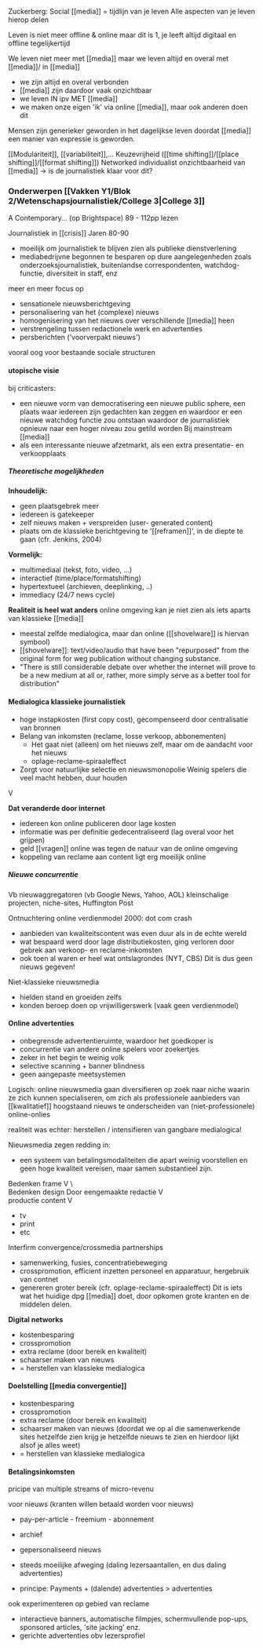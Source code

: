 
Zuckerberg: Social [[media]] = tijdlijn van je leven
Alle aspecten van je leven hierop delen

Leven is niet meer offline & online
maar dit is 1, je leeft altijd digitaal en offline tegelijkertijd

We leven niet meer met [[media]] maar we leven altijd en overal met [[media]]/ in [[media]]
- we zijn altijd en overal verbonden
- [[media]] zijn daardoor vaak onzichtbaar
- we leven IN ipv MET [[media]]
- we maken onze eigen 'ik' via online [[media]], maar ook anderen doen dit

Mensen zijn generieker geworden in het dagelijkse leven doordat [[media]] een manier van expressie is geworden.


[[Modulariteit]], [[variabiliteit]],...
Keuzevrijheid ([[time shifting]]/[[place shifting]]/[[format shifting]])
Networked individualist
onzichtbaarheid van [[media]]
-> is de journalistiek klaar voor dit?

### Onderwerpen [[Vakken Y1/Blok 2/Wetenschapsjournalistiek/College 3|College 3]]

A Contemporary... (op Brightspace)
89 - 112pp lezen

Journalistiek in [[crisis]]
Jaren 80-90
- moeilijk om journalistiek te blijven zien als publieke dienstverlening
- mediabedrijvne begonnen te besparen op dure aangelegenheden zoals onderzoeksjournalistiek, buitenlandse correspondenten, watchdog-functie, diversiteit in staff, enz


meer en meer focus op
- sensationele nieuwsberichtgeving
- personalisering van het (complexe) nieuws 
- homogenisering van het nieuws over verschillende [[media]] heen
- verstrengeling tussen redactionele werk en advertenties
- persberichten ('voorverpakt nieuws')

vooral oog voor bestaande sociale structuren


#### utopische visie
bij criticasters:
- een nieuwe vorm van democratisering een nieuwe public sphere, een plaats waar iedereen zijn gedachten kan zeggen en waardoor er een nieuwe watchdog functie zou ontstaan waardoor de journalistiek opnieuw naar een hoger niveau zou getild worden
Bij mainstream [[media]]
- als een interessante nieuwe afzetmarkt, als een extra presentatie- en verkoopplaats


##### Theoretische mogelijkheden
**Inhoudelijk:**
- geen plaatsgebrek meer
- iedereen is gatekeeper
- zelf nieuws maken + verspreiden (user- generated content)
- plaats om de klassieke berichtgeving te '[[reframen]]', in de diepte te gaan (cfr. Jenkins, 2004)

**Vormelijk:**
- multimediaal (tekst, foto, video, ...)
- interactief (time/place/formatshifting)
- hypertextueel (archieven, deeplinking, ..)
- immediacy (24/7 news cycle)

**Realiteit is heel wat anders**
online omgeving kan je niet zien als iets aparts van klassieke [[media]]
- meestal zelfde medialogica, maar dan online ([[shovelware]] is hiervan symbool)
- [[shovelware]]: text/video/audio that have been "repurposed" from the original form for weg publication without changing substance.
- "There is still considerable debate over whether the internet will prove to be a new medium at all or, rather, more simply serve as a better tool for distribution"


#### Medialogica klassieke journalistiek
- hoge instapkosten (first copy cost), gecompenseerd door centralisatie van bronnen
- Belang van inkomsten (reclame, losse verkoop, abbonementen)
	- Het gaat niet (alleen) om het nieuws zelf, maar om de aandacht voor het nieuws
	- oplage-reclame-spiraaleffect
- Zorgt voor natuurlijke selectie en nieuwsmonopolie
Weinig spelers die veel macht hebben, duur houden

V

**Dat veranderde door internet**
- iedereen kon online publiceren door lage kosten
- informatie was per definitie gedecentraliseerd (lag overal voor het grijpen)
- geld [[vragen]] online was tegen de natuur van de online omgeving
- koppeling van reclame aan content ligt erg moeilijk online

##### Nieuwe concurrentie
Vb nieuwaggregatoren (vb Google News, Yahoo, AOL)
kleinschalige projecten, niche-sites, Huffington Post

Ontnuchtering online verdienmodel
2000: dot com crash

- aanbieden van kwaliteitscontent was even duur als in de echte wereld
- wat bespaard werd door lage distributiekosten, ging verloren door gebrek aan verkoop- en reclame-inkomsten
- ook toen al waren er heel wat ontslagrondes (NYT, CBS) Dit is dus geen nieuws gegeven!

Niet-klassieke nieuwsmedia
- hielden stand en groeiden zelfs
- konden beroep doen op vrijwilligerswerk (vaak geen verdienmodel)

#### Online advertenties
- onbegrensde advertentieruimte, waardoor het goedkoper is
- concurrentie van andere online spelers voor zoekertjes
- zeker in het begin te weinig volk
- selective scanning + banner blindness
- geen aangepaste meetsystemen

Logisch: online nieuwsmedia gaan diversifieren op zoek naar niche waarin ze zich kunnen specialiseren, om zich als professionele aanbieders van [[kwalitatief]] hoogstaand nieuws te onderscheiden van (niet-professionele) online-onlies

realiteit was echter: herstellen / intensifieren van gangbare medialogica!

Nieuwsmedia zegen redding in:
- een systeem van betalingsmodaliteiten die apart weinig voorstellen en geen hoge kwaliteit vereisen, maar samen substantieel zijn.

Bedenken frame
V                                     \                      
Bedenken design                  Door eengemaakte redactie
V                                       
productie content
V
- tv 
- print
- etc

Interfirm convergence/crossmedia partnerships
- samenwerking, fusies, concentratiebeweging
- crosspromotion, efficient inzetten personeel en apparatuur, hergebruik van contnet
- genereren groter bereik (cfr. oplage-reclame-spiraaleffect)
Dit is iets wat het huidige dpg [[media]] doet, door opkomen grote kranten en de middelen delen.

**Digital networks**
- kostenbesparing
- crosspromotion
- extra reclame (door bereik en kwaliteit)
- schaarser maken van nieuws
- = herstellen van klassieke medialogica

#### Doelstelling [[media convergentie]]
- kostenbesparing
- crosspromotion
- extra reclame (door bereik en kwaliteit)
- schaarser maken van nieuws (doordat we op al die samenwerkende sites hetzelfde zien krijg je hetzelfde nieuws te zien en hierdoor lijkt alsof je alles weet)
- = herstellen van klassieke medialogica

#### Betalingsinkomsten
pricipe van multiple streams of micro-revenu

voor nieuws (kranten willen betaald worden voor nieuws)
- pay-per-article - freemium - abonnement
- archief
- gepersonaliseerd nieuws

- steeds moeilijke afweging (daling lezersaantallen, en dus daling advertenties)

- principe: Payments + (dalende) advertenties > advertenties

ook experimenteren op gebied van reclame
- interactieve banners, automatische filmpjes, schermvullende pop-ups, sponsored articles, 'site jacking' enz.
- gerichte advertenties obv lezersprofiel

